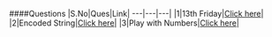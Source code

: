 ####Questions
|S.No|Ques|Link|
---|---|---|
|1|13th Friday|[Click here](https://github.com/priyaldel/Assessment1/blob/main/q1assn.py)|
|2|Encoded String|[Click here](https://github.com/priyaldel/Assessment1/blob/main/q2assn.py)|
|3|Play with Numbers|[Click here](https://github.com/priyaldel/Assessment1/blob/main/q3assn.py)|
